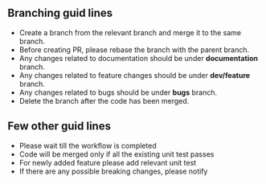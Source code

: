
## Branching guid lines

- Create a branch from the relevant branch and merge it to the same branch.
- Before creating PR, please rebase the branch with the parent branch.
- Any changes related to documentation should be under **documentation** branch.
- Any changes related to feature changes should be under **dev/feature** branch.
- Any changes related to bugs should be under **bugs** branch.
- Delete the branch after the code has been merged.

## Few other guid lines

 - Please wait till the workflow is completed
 - Code will be merged only if all the existing unit test passes
 - For newly added feature please add relevant unit test
 - If there are any possible breaking changes, please notify
